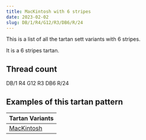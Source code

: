 ```yaml
---
title: MacKintosh with 6 stripes
date: 2023-02-02
slug: DB/1/R4/G12/R3/DB6/R/24
---
```

This is a list of all the tartan sett variants with 6 stripes.

It is a 6 stripes tartan.


## Thread count
DB/1 R4 G12 R3 DB6 R/24

## Examples of this tartan pattern

| Tartan Variants |
|---------------|
| [MacKintosh](/variants/db/1/r4/g12/r3/db6/r/24-db000064-g004c00-rc80000)||
